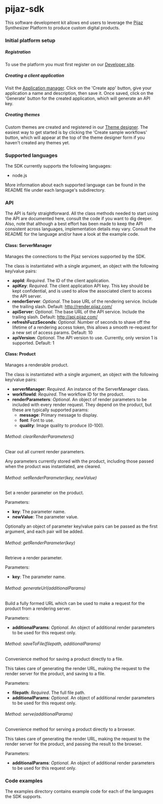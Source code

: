 pijaz-sdk
=========

This software development kit allows end users to leverage the [Pijaz](http://pijaz.com) Synthesizer Platform to produce custom digital products.

### Initial platform setup

##### Registration

To use the platform you must first register on our [Developer site](http://developer.pijaz.com).

##### Creating a client application

Visit the [Application manager](http://developer.pijaz.com/#manage-app). Click on the 'Create app' button, give your application a name and description, then save it. Once saved, click on the 'Generate' button for the created application, which will generate an API key.

##### Creating themes

Custom themes are created and registered in our [Theme designer](http://developer.pijaz.com/#theme-designer). The easiest way to get started is by clicking the 'Create sample workflows' button, which will appear at the top of the theme designer form if you haven't created any themes yet.

### Supported languages

The SDK currently supports the following languages:

 * node.js

More information about each supported language can be found in the README file under each language's subdirectory.

### API

The API is fairly straightforward. All the class methods needed to start using the API are documented here, consult the code if you want to dig deeper. Also, note that although a best effort has been made to keep the API consistent across languages, implementation details may vary. Consult the README for the language and/or have a look at the example code.

#### Class: ServerManager

Manages the connections to the Pijaz services supported by the SDK.

The class is instantiated with a single argument, an object with the following key/value pairs:

 * **appId**: *Required*. The ID of the client application.
 * **apiKey**: *Required*. The client application API key. This key should
   be kept confidential, and is used to allow the associated client to
   access the API server.
 * **renderServer**: *Optional*. The base URL of the rendering service. Include
   the trailing slash. Default: http://render.pijaz.com/
 * **apiServer**: *Optional*. The base URL of the API service. Include
   the trailing slash. Default: http://api.pijaz.com/
 * **refreshFuzzSeconds**: *Optional*. Number of seconds to shave off the lifetime
   of a rendering access token, this allows a smooth re-request for a new
   set of access params. Default: 10
 * **apiVersion**: *Optional*. The API version to use. Currently, only version 1
   is supported. Default: 1

#### Class: Product

Manages a renderable product.

The class is instantiated with a single argument, an object with the following key/value pairs:

 * **serverManager**: *Required*. An instance of the ServerManager class.
 * **workflowId**: *Required*. The workflow ID for the product.
 * **renderParameters**: *Optional*. An object of render parameters to be included with every render request. They depend on the product, but these are typically supported params:
   * **message**: Primary message to display.
   * **font**: Font to use.
   * **quality**: Image quality to produce (0-100).

###### Method: clearRenderParameters()

Clear out all current render parameters.

Any parameters currently stored with the product, including those passed when the product was instantiated, are cleared.

###### Method: setRenderParameter(key, newValue)

Set a render parameter on the product.

Parameters:

 * **key**: The parameter name.
 * **newValue**: The parameter value.

Optionally an object of parameter key/value pairs can be passed as the first argument, and each pair will be added.

###### Method: getRenderParameter(key)

Retrieve a render parameter.

Parameters:

 * **key**: The parameter name.

###### Method: generateUrl(additionalParams)

Build a fully formed URL which can be used to make a request for the product from a rendering server.

Parameters:

 * **additionalParams**: *Optional*. An object of additional render parameters to be used for this request only.

###### Method: saveToFile(filepath, additionalParams)

Convenience method for saving a product directly to a file.

This takes care of generating the render URL, making the request to the render server for the product, and saving to a file.

Parameters:

 * **filepath**: *Required*. The full file path.
 * **additionalParams**: *Optional*. An object of additional render parameters to be used for this request only.

###### Method: serve(additionalParams)

Convenience method for serving a product directly to a browser.

This takes care of generating the render URL, making the request to the render server for the product, and passing the result to the browser.

Parameters:

 * **additionalParams**: *Optional*. An object of additional render parameters to be used for this request only.

### Code examples

The examples directory contains example code for each of the languages the SDK supports.
